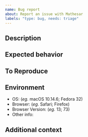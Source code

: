 ```yaml
---
name: Bug report
about: Report an issue with Mathesar
labels: "type: bug, needs: triage"
---
```


## Description
<!-- A clear and concise description of what the bug is. -->

## Expected behavior
<!-- A clear and concise description of what you expected to happen. -->

## To Reproduce
<!-- How can we recreate this bug? Please try to provide a Minimal, Complete, and Verifiable (http://stackoverflow.com/help/mcve) example if code-related. -->

## Environment
 - OS: (_eg._ macOS 10.14.6; Fedora 32)
 - Browser: (_eg._ Safari; Firefox)
 - Browser Version: (_eg._ 13; 73)
 - Other info:

## Additional context
<!-- Add any other context about the problem or screenshots here. -->
